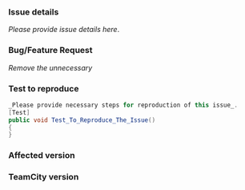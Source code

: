 ### Issue details

_Please provide issue details here_.

### Bug/Feature Request
_Remove the unnecessary_

### Test to reproduce

```C#
_Please provide necessary steps for reproduction of this issue_.
[Test]
public void Test_To_Reproduce_The_Issue()
{
}
```

### Affected version

### TeamCity version
